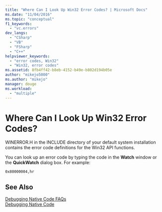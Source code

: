 ```yaml
---
title: "Where Can I Look Up Win32 Error Codes? | Microsoft Docs"
ms.date: "11/04/2016"
ms.topic: "conceptual"
f1_keywords: 
  - "vc.errors"
dev_langs: 
  - "CSharp"
  - "VB"
  - "FSharp"
  - "C++"
helpviewer_keywords: 
  - "error codes, Win32"
  - "Win32, error codes"
ms.assetid: 8fb4ff42-b8eb-4152-b49e-b802d194b05e
author: "mikejo5000"
ms.author: "mikejo"
manager: douge
ms.workload: 
  - "multiple"
---
```

# Where Can I Look Up Win32 Error Codes?
WINERROR.H in the INCLUDE directory of your default system installation contains the error code definitions for the Win32 API functions.  
  
 You can look up an error code by typing the code in the **Watch** window or the **QuickWatch** dialog box. For example:  
  
`0x80000004,hr` 

  
## See Also  
 [Debugging Native Code FAQs](../debugger/debugging-native-code-faqs.md)   
 [Debugging Native Code](../debugger/debugging-native-code.md)